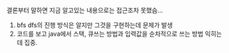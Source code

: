 결론부터 말하면 지금 알고있는 내용으로는 접근조차 못했슴...
1. bfs dfs의 진행 방식은 알지만 그것을 구현하는데 문제가 발생
2. 코드를 보고 java에서 스택, 큐쓰는 방법과 입력값을 순차적으로 쓰는 방법 익히는데 집중.
